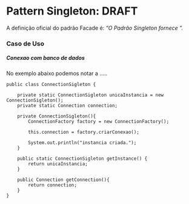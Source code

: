 # Pattern Singleton: DRAFT

A definição oficial do padrão Facade é: 
_“O Padrão Singleton fornece ”._


### Caso de Uso
##### Conexao com banco de dados


No exemplo abaixo podemos notar a .....

    public class ConnectionSigleton {
    
        private static ConnectionSigleton unicaInstancia = new ConnectionSigleton();
        private static Connection connection;
    
        private ConnectionSigleton(){
            ConnectionFactory factory = new ConnectionFactory();
    
            this.connection = factory.criarConexao();
    
            System.out.println("instancia criada.");
        }
    
        public static ConnectionSigleton getInstance() {
            return unicaInstancia;
        }
    
        public Connection getConnection(){
            return connection;
        }
    }

